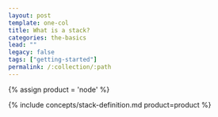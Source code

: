```yaml
---
layout: post
template: one-col
title: What is a stack?
categories: the-basics
lead: ""
legacy: false
tags: ["getting-started"]
permalink: /:collection/:path
---
```

{% assign product = 'node' %}

{% include concepts/stack-definition.md product=product %}

